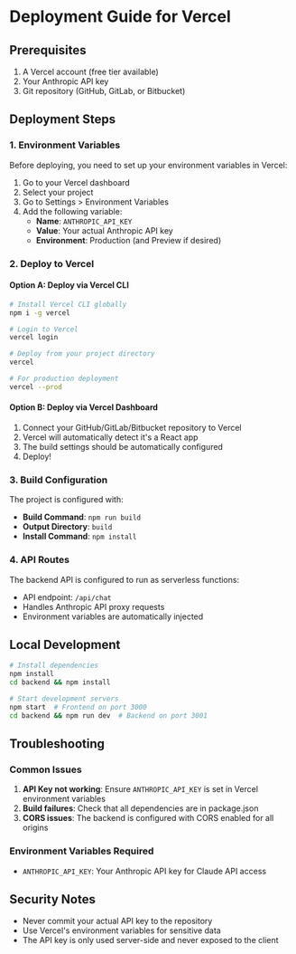 # Deployment Guide for Vercel

## Prerequisites

1. A Vercel account (free tier available)
2. Your Anthropic API key
3. Git repository (GitHub, GitLab, or Bitbucket)

## Deployment Steps

### 1. Environment Variables

Before deploying, you need to set up your environment variables in Vercel:

1. Go to your Vercel dashboard
2. Select your project
3. Go to Settings > Environment Variables
4. Add the following variable:
   - **Name**: `ANTHROPIC_API_KEY`
   - **Value**: Your actual Anthropic API key
   - **Environment**: Production (and Preview if desired)

### 2. Deploy to Vercel

#### Option A: Deploy via Vercel CLI

```bash
# Install Vercel CLI globally
npm i -g vercel

# Login to Vercel
vercel login

# Deploy from your project directory
vercel

# For production deployment
vercel --prod
```

#### Option B: Deploy via Vercel Dashboard

1. Connect your GitHub/GitLab/Bitbucket repository to Vercel
2. Vercel will automatically detect it's a React app
3. The build settings should be automatically configured
4. Deploy!

### 3. Build Configuration

The project is configured with:

- **Build Command**: `npm run build`
- **Output Directory**: `build`
- **Install Command**: `npm install`

### 4. API Routes

The backend API is configured to run as serverless functions:

- API endpoint: `/api/chat`
- Handles Anthropic API proxy requests
- Environment variables are automatically injected

## Local Development

```bash
# Install dependencies
npm install
cd backend && npm install

# Start development servers
npm start  # Frontend on port 3000
cd backend && npm run dev  # Backend on port 3001
```

## Troubleshooting

### Common Issues

1. **API Key not working**: Ensure `ANTHROPIC_API_KEY` is set in Vercel environment variables
2. **Build failures**: Check that all dependencies are in package.json
3. **CORS issues**: The backend is configured with CORS enabled for all origins

### Environment Variables Required

- `ANTHROPIC_API_KEY`: Your Anthropic API key for Claude API access

## Security Notes

- Never commit your actual API key to the repository
- Use Vercel's environment variables for sensitive data
- The API key is only used server-side and never exposed to the client
